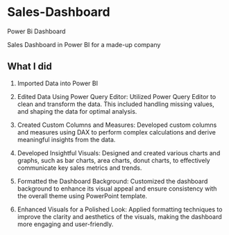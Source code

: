 # Sales-Dashboard
Power Bi Dashboard

Sales Dashboard in Power BI for a made-up company

## **What I did**

1. Imported Data into Power BI

2. Edited Data Using Power Query Editor: Utilized Power Query Editor to clean and transform the data. This included handling missing values, and shaping the data for optimal analysis.

2. Created Custom Columns and Measures: Developed custom columns and measures using DAX to perform complex calculations and derive meaningful insights from the data.

3. Developed Insightful Visuals: Designed and created various charts and graphs, such as bar charts, area charts, donut charts, to effectively communicate key sales metrics and trends.

4. Formatted the Dashboard Background: Customized the dashboard background to enhance its visual appeal and ensure consistency with the overall theme using PowerPoint template.

5. Enhanced Visuals for a Polished Look: Applied formatting techniques to improve the clarity and aesthetics of the visuals, making the dashboard more engaging and user-friendly.
